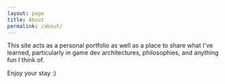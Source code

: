 ```yaml
---
layout: page
title: About
permalink: /about/
---
```


This site acts as a personal portfolio as well as a place to share what I've learned, particularly in game dev architectures, philosophies, and anything fun I think of.

Enjoy your stay :)


